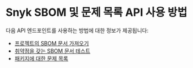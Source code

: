 # Snyk SBOM 및 문제 목록 API 사용 방법

다음 API 엔드포인트를 사용하는 방법에 대한 정보가 제공됩니다:

* [프로젝트의 SBOM 문서 가져오기](rest-api-get-a-projects-sbom-document.md)
* [취약점을 갖는 SBOM 문서 테스트](rest-api-endpoint-test-an-sbom-document-for-vulnerabilities.md)
* [패키지에 대한 문제 목록](list-issues-for-a-package.md)